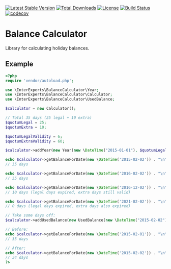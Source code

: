 [![Latest Stable Version](https://img.shields.io/packagist/v/interexperts/balancecalculator.svg|)](https://packagist.org/packages/interexperts/balancecalculator)
[![Total Downloads](https://img.shields.io/packagist/dt/interexperts/balancecalculator.svg)](https://packagist.org/packages/interexperts/balancecalculator)
[![License](https://img.shields.io/packagist/l/interexperts/balancecalculator)](https://packagist.org/packages/interexperts/balancecalculator)
[![Build Status](https://travis-ci.org/interexperts/balance-calculator.svg?branch=master)](https://travis-ci.org/interexperts/balance-calculator)
[![codecov](https://codecov.io/gh/interexperts/balance-calculator/branch/master/graph/badge.svg)](https://codecov.io/gh/interexperts/balance-calculator)

# Balance Calculator

Library for calculating holiday balances.

## Example

```php
<?php
require 'vendor/autoload.php';

use \InterExperts\BalanceCalculator\Year;
use \InterExperts\BalanceCalculator\Calculator;
use \InterExperts\BalanceCalculator\UsedBalance;

$calculator = new Calculator();

// Total 35 days (25 legal + 10 extra)
$quotumLegal = 25;
$quotumExtra = 10;

$quotumLegalValidity = 6;
$quotumExtraValidity = 60;

$calculator->addYear(new Year(new \DateTime("2015-01-01"), $quotumLegal, $quotumExtra, $quotumLegalValidity, $quotumExtraValidity));

echo $calculator->getBalanceForDate(new \DateTime('2015-02-02')) . "\n";
// 35 days

echo $calculator->getBalanceForDate(new \DateTime('2016-02-02')) . "\n";
// 35 days

echo $calculator->getBalanceForDate(new \DateTime('2016-12-02')) . "\n";
// 10 days (legal days expired, extra days still valid)

echo $calculator->getBalanceForDate(new \DateTime('2021-02-02')) . "\n";
// 0 days (legal days expired, extra days also expired)

// Take some days off:
$calculator->addUsedBalance(new UsedBalance(new \DateTime("2015-02-02"), 1));

// Before:
echo $calculator->getBalanceForDate(new \DateTime('2015-02-01')) . "\n";
// 35 days

// After:
echo $calculator->getBalanceForDate(new \DateTime('2015-02-02')) . "\n";
// 34 days
?>
```